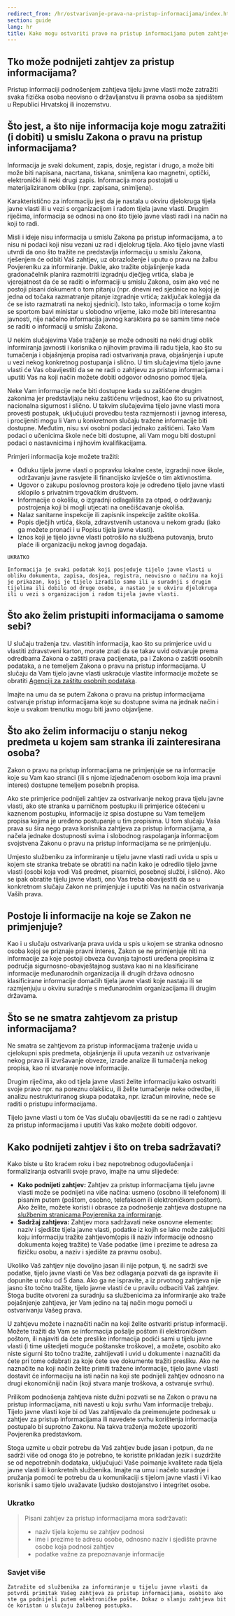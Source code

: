 ```yaml
---
redirect_from: /hr/ostvarivanje-prava-na-pristup-informacijama/index.html
section: guide
lang: hr
title: Kako mogu ostvariti pravo na pristup informacijama putem zahtjeva?
---
```


## Tko može podnijeti zahtjev za pristup informacijama?

Pristup informaciji podnošenjem zahtjeva tijelu javne vlasti može zatražiti svaka fizička osoba neovisno o državljanstvu ili pravna osoba sa sjedištem u Republici Hrvatskoj ili inozemstvu.

## Što jest, a što nije informacija koje mogu zatražiti (i dobiti) u smislu Zakona o pravu na pristup informacijama?

Informacija je svaki dokument, zapis, dosje, registar i drugo, a može biti može biti napisana, nacrtana, tiskana, snimljena kao magnetni, optički, elektronički ili neki drugi zapis. Informacija mora postojati u materijaliziranom obliku (npr. zapisana, snimljena).

Karakteristično za informaciju jest da je nastala u okviru djelokruga tijela javne vlasti ili u vezi s organizacijom i radom tijela javne vlasti. Drugim riječima, informacija se odnosi na ono što tijelo javne vlasti radi i na način na koji to radi.

Misli i ideje nisu informacija u smislu Zakona pa pristup informacijama, a to nisu ni podaci koji nisu vezani uz rad i djelokrug tijela. Ako tijelo javne vlasti utvrdi da ono što tražite ne predstavlja informaciju u smislu Zakona, rješenjem će odbiti Vaš zahtjev, uz obrazloženje i uputu o pravu na žalbu Povjereniku za informiranje. Dakle, ako tražite objašnjenje kada gradonačelnik planira razmotriti izgradnju dječjeg vrtića,  slaba je vjerojatnost da će se raditi o informaciji u smislu Zakona, osim ako već ne postoji pisani  dokument o tom pitanju (npr. dnevni red sjednice na kojoj je jedna od točaka razmatranje pitanje izgradnje vrtića; zaključak kolegija da će se isto razmatrati na nekoj sjednici). Isto tako, informacija o tome kojim se sportom bavi ministar u slobodno vrijeme, iako može biti interesantna javnosti, nije načelno informacija javnog karaktera pa se samim time neće se raditi  o informaciji u smislu Zakona.

U nekim slučajevima Vaše traženje se može odnositi na neki drugi oblik informiranja javnosti i korisnika o njihovim pravima ili radu tijela, kao što su tumačenja i objašnjenja propisa radi ostvarivanja prava, objašnjenja i upute u vezi nekog konkretnog postupanja i slično. U tim slučajevima tijelo javne vlasti će Vas obavijestiti da se ne radi o zahtjevu za pristup informacijama i uputiti Vas na koji način možete dobiti odgovor odnosno pomoć tijela.

Neke Vam informacije neće biti dostupne kada su zaštićene drugim zakonima jer predstavljaju neku zaštićenu vrijednost, kao što su privatnost, nacionalna sigurnost i slično. U takvim slučajevima tijelo javne vlasti mora provesti postupak, uključujući provedbu testa razmjernosti i javnog interesa, i procijeniti mogu li Vam u konkretnom slučaju tražene informacije biti dostupne. Međutim, nisu svi osobni podaci jednako zaštićeni. Tako Vam podaci o učenicima škole neće biti dostupne, ali Vam mogu biti dostupni podaci o nastavnicima i njihovim kvalifikacijama.

Primjeri informacija koje možete tražiti:

- Odluku tijela javne vlasti o popravku lokalne ceste, izgradnji nove škole, održavanju javne rasvjete ili financijsko izvješće o tim aktivnostima.
- Ugovor o zakupu poslovnog prostora koje je određeno tijelo javne vlasti sklopilo s privatnim trgovačkim društvom.
- Informacije o okolišu, o izgradnji odlagališta za otpad, o održavanju postrojenja koji bi mogli utjecati na onečišćavanje okoliša.
- Nalaz sanitarne inspekcije ili zapisnik inspekcije zaštite okoliša.
- Popis dječjih vrtića, škola, zdravstvenih ustanova u nekom gradu (iako ga možete pronaći i u Popisu tijela javne vlasti).
- Iznos koji je tijelo javne vlasti potrošilo na službena putovanja, bruto plaće ili organizaciju nekog javnog događaja.

```
UKRATKO

Informacija je svaki podatak koji posjeduje tijelo javne vlasti u obliku dokumenta, zapisa, dosjea, registra, neovisno o načinu na koji je prikazan, koji je tijelo izradilo samo ili u suradnji s drugim tijelima ili dobilo od druge osobe, a nastao je u okviru djelokruga ili u vezi s organizacijom i radom tijela javne vlasti.
```

## Što ako želim pristupiti informacijama o samome sebi?

U slučaju traženja tzv. vlastitih informacija, kao što su primjerice uvid u vlastiti zdravstveni karton,  morate znati da se takav uvid ostvaruje prema odredbama Zakona o zaštiti prava pacijenata, pa i Zakona o zaštiti osobnih podataka, a ne temeljem Zakona o pravu na pristup informacijama. U slučaju da Vam tijelo javne vlasti uskraćuje vlastite informacije možete se obratiti [Agenciji za zaštitu osobnih podataka](www.azop.hr ).

Imajte na umu da se putem Zakona o pravu na pristup informacijama ostvaruje pristup informacijama koje su dostupne svima na jednak način i koje u svakom trenutku mogu biti javno objavljene.

## Što ako želim informaciju o stanju nekog predmeta u kojem sam stranka ili zainteresirana osoba? 

Zakon o pravu na pristup informacijama ne primjenjuje se na informacije koje su Vam kao stranci (ili s njome izjednačenom osobom koja ima pravni interes) dostupne temeljem posebnih propisa.

Ako ste primjerice podnijeli zahtjev za ostvarivanje nekog prava tijelu javne vlasti, ako ste stranka u parničnom postupku ili primjerice oštećeni u kaznenom postupku, informacije iz spisa dostupne su Vam temeljem propisa kojima je uređeno postupanje u tim propisima. U tom slučaju Vaša prava su šira nego prava korisnika zahtjeva za pristup informacijama, a načela jednake dostupnosti svima i slobodnog raspolaganja informacijom svojstvena Zakonu o pravu na pristup informacijama se ne primjenjuju.

Umjesto službeniku za informiranje u tijelu javne vlasti radi uvida u spis u kojem ste stranka trebate se obratiti na način kako je odredilo tijelo javne vlasti (osobi koja vodi Vaš predmet, pisarnici, posebnoj službi, i slično). Ako se ipak obratite tijelu javne vlasti, ono Vas treba obavijestiti da se u konkretnom slučaju Zakon ne primjenjuje i uputiti Vas na način ostvarivanja Vaših prava.

## Postoje li informacije na koje se Zakon ne primjenjuje?

Kao i u slučaju ostvarivanja prava uvida u spis u kojem se stranka odnosno osoba kojoj se priznaje pravni interes, Zakon se ne primjenjuje niti na informacije za koje postoji obveza čuvanja tajnosti uređena propisima iz područja sigurnosno-obavještajnog sustava kao ni na klasificirane informacije međunarodnih organizacija ili drugih država odnosno klasificirane informacije domaćih tijela javne vlasti koje nastaju ili se razmjenjuju u okviru suradnje s međunarodnim organizacijama ili drugim državama.

## Što se ne smatra zahtjevom za pristup informacijama?

Ne smatra se zahtjevom za pristup informacijama traženje uvida u cjelokupni spis predmeta, objašnjenja ili uputa vezanih uz ostvarivanje nekog prava ili izvršavanje obveze, izrade analize ili tumačenja nekog propisa, kao ni stvaranje nove informacije.

Drugim riječima, ako od tijela javne vlasti želite informaciju kako ostvariti svoje pravo npr. na poreznu olakšicu, ili želite tumačenje neke odredbe, ili analizu nestrukturiranog skupa podataka, npr. izračun mirovine, neće se raditi o pristupu informacijama.

Tijelo javne vlasti u tom će Vas slučaju obavijestiti da se ne radi o zahtjevu za pristup informacijama i uputiti Vas kako možete dobiti odgovor.

## Kako podnijeti zahtjev i što on treba sadržavati?

Kako biste u što kraćem roku i bez nepotrebnog odugovlačenja i formaliziranja ostvarili svoje pravo, imajte na umu slijedeće: 

- **Kako podnijeti zahtjev:** Zahtjev za pristup informacijama tijelu javne vlasti može se podnijeti na više načina:  usmeno (osobno ili telefonom) ili pisanim putem (poštom, osobno, telefaksom ili elektroničkom poštom). Ako želite, možete koristi i obrasce za podnošenje zahtjeva dostupne na [službenim stranicama Povjerenika za informiranje](http://www.pristupinfo.hr/pravni-okvir). 
- **Sadržaj zahtjeva:** Zahtjev mora sadržavati neke osnovne elemente: naziv i sjedište tijela javne vlasti, podatke iz kojih se lako može zaključiti koju informaciju tražite zahtjevom(opis ili naziv informacije odnosno dokumenta kojeg tražite) te Vaše podatke (ime i prezime te adresa za fizičku osobu, a naziv i sjedište za pravnu osobu).

Ukoliko Vaš zahtjev nije dovoljno jasan ili nije potpun, tj. ne sadrži sve podatke, tijelo javne vlasti će Vas bez odlaganja pozvati da ga ispravite ili dopunite u roku od 5 dana. Ako ga ne ispravite, a iz prvotnog zahtjeva nije jasno što točno tražite, tijelo javne vlasti će u pravilu odbaciti Vaš zahtjev. Stoga budite otvoreni za suradnju sa službenicima za informiranje ako traže pojašnjenje zahtjeva, jer Vam jedino na taj način mogu pomoći u ostvarivanju Vašeg prava. 

U zahtjevu možete i naznačiti način na koji želite ostvariti pristup informaciji. Možete tražiti da Vam se informacija pošalje poštom ili elektroničkom poštom, ili najaviti da ćete preslike informacija podići sami u tijelu javne vlasti (i time uštedjeti moguće poštanske troškove), a možete, osobito ako niste sigurni što točno tražite, zahtijevati i uvid u dokumente i naznačiti da ćete pri tome odabrati za koje ćete sve dokumente tražiti presliku. Ako ne naznačite na koji način želite primiti tražene informacije, tijelo javne vlasti dostavit će informaciju na isti način na koji ste podnijeli zahtjev odnosno na drugi ekonomičniji način (koji stvara manje troškova, a ostvaruje svrhu).

Prilikom podnošenja zahtjeva niste dužni pozvati se na Zakon o pravu na pristup informacijama, niti navesti u koju svrhu Vam informacije trebaju. Tijelo javne vlasti koje bi od Vas zahtijevalo da preimenujete podnesak u zahtjev za pristup informacijama ili navedete svrhu korištenja informacija postupalo bi suprotno Zakonu. Na takva traženja možete upozoriti Povjerenika predstavkom.

Stoga uzmite u obzir potrebu da Vaš zahtjev bude jasan i potpun, da ne sadrži više od onoga što je potrebno, te koristite prikladan jezik i suzdržite se od nepotrebnih dodataka, uključujući Vaše poimanje kvalitete rada tijela javne vlasti ili konkretnih službenika. Imajte na umu i načelo suradnje i pružanja pomoći te potrebu da u komunikaciji s tijelom javne vlasti i Vi kao korisnik i samo tijelo uvažavate ljudsko dostojanstvo i integritet osobe. 

### Ukratko

> Pisani zahtjev za pristup informacijama mora sadržavati:
> 
> - naziv tijela kojemu se zahtjev podnosi
> - ime i prezime te adresu osobe, odnosno naziv i sjedište pravne osobe koja podnosi zahtjev
> - podatke važne za prepoznavanje informacije


### Savjet više

```
Zatražite od službenika za informiranje u tijelu javne vlasti da potvrdi primitak Vašeg zahtjeva za pristup informacijama, osobito ako ste ga podnijeli putem elektroničke pošte. Dokaz o slanju zahtjeva bit će koristan u slučaju žalbenog postupka.
```
